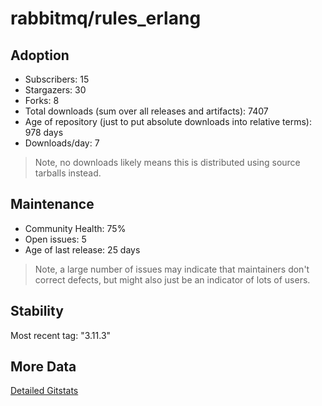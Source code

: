 # rabbitmq/rules_erlang

## Adoption

- Subscribers: 15
- Stargazers: 30
- Forks: 8
- Total downloads (sum over all releases and artifacts): 7407
- Age of repository (just to put absolute downloads into relative terms): 978 days
- Downloads/day: 7

> Note, no downloads likely means this is distributed using source tarballs instead.

## Maintenance

- Community Health: 75%
- Open issues: 5
- Age of last release: 25 days

> Note, a large number of issues may indicate that maintainers don't correct defects, but might also
> just be an indicator of lots of users.

## Stability

Most recent tag: "3.11.3"

## More Data

[Detailed Gitstats](/bazel-catalog/gitstats/rabbitmq/rules_erlang)

